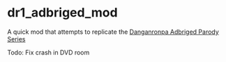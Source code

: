 # dr1_adbriged_mod

A quick mod that attempts to replicate the [Danganronpa Adbriged Parody Series](https://www.youtube.com/watch?v=6AjtwtGfGH4)

Todo: Fix crash in DVD room
